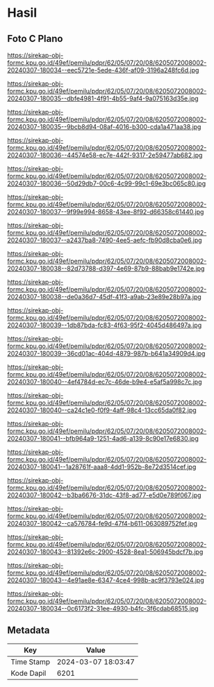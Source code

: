 # Hasil

## Foto C Plano

https://sirekap-obj-formc.kpu.go.id/49ef/pemilu/pdpr/62/05/07/20/08/6205072008002-20240307-180034--eec5721e-5ede-436f-af09-3196a248fc6d.jpg

https://sirekap-obj-formc.kpu.go.id/49ef/pemilu/pdpr/62/05/07/20/08/6205072008002-20240307-180035--dbfe4981-4f91-4b55-9af4-9a075163d35e.jpg

https://sirekap-obj-formc.kpu.go.id/49ef/pemilu/pdpr/62/05/07/20/08/6205072008002-20240307-180035--9bcb8d94-08af-4016-b300-cda1a471aa38.jpg

https://sirekap-obj-formc.kpu.go.id/49ef/pemilu/pdpr/62/05/07/20/08/6205072008002-20240307-180036--44574e58-ec7e-442f-9317-2e59477ab682.jpg

https://sirekap-obj-formc.kpu.go.id/49ef/pemilu/pdpr/62/05/07/20/08/6205072008002-20240307-180036--50d29db7-00c6-4c99-99c1-69e3bc065c80.jpg

https://sirekap-obj-formc.kpu.go.id/49ef/pemilu/pdpr/62/05/07/20/08/6205072008002-20240307-180037--9f99e994-8658-43ee-8f92-d66358c61440.jpg

https://sirekap-obj-formc.kpu.go.id/49ef/pemilu/pdpr/62/05/07/20/08/6205072008002-20240307-180037--a2437ba8-7490-4ee5-aefc-fb90d8cba0e6.jpg

https://sirekap-obj-formc.kpu.go.id/49ef/pemilu/pdpr/62/05/07/20/08/6205072008002-20240307-180038--82d73788-d397-4e69-87b9-88bab9e1742e.jpg

https://sirekap-obj-formc.kpu.go.id/49ef/pemilu/pdpr/62/05/07/20/08/6205072008002-20240307-180038--de0a36d7-45df-41f3-a9ab-23e89e28b97a.jpg

https://sirekap-obj-formc.kpu.go.id/49ef/pemilu/pdpr/62/05/07/20/08/6205072008002-20240307-180039--1db87bda-fc83-4f63-95f2-4045d486497a.jpg

https://sirekap-obj-formc.kpu.go.id/49ef/pemilu/pdpr/62/05/07/20/08/6205072008002-20240307-180039--36cd01ac-404d-4879-987b-b641a34909d4.jpg

https://sirekap-obj-formc.kpu.go.id/49ef/pemilu/pdpr/62/05/07/20/08/6205072008002-20240307-180040--4ef4784d-ec7c-46de-b9e4-e5af5a998c7c.jpg

https://sirekap-obj-formc.kpu.go.id/49ef/pemilu/pdpr/62/05/07/20/08/6205072008002-20240307-180040--ca24c1e0-f0f9-4aff-98c4-13cc65da0f82.jpg

https://sirekap-obj-formc.kpu.go.id/49ef/pemilu/pdpr/62/05/07/20/08/6205072008002-20240307-180041--bfb964a9-1251-4ad6-a139-8c90e17e6830.jpg

https://sirekap-obj-formc.kpu.go.id/49ef/pemilu/pdpr/62/05/07/20/08/6205072008002-20240307-180041--1a28761f-aaa8-4dd1-952b-8e72d3514cef.jpg

https://sirekap-obj-formc.kpu.go.id/49ef/pemilu/pdpr/62/05/07/20/08/6205072008002-20240307-180042--b3ba6676-31dc-43f8-ad77-e5d0e789f067.jpg

https://sirekap-obj-formc.kpu.go.id/49ef/pemilu/pdpr/62/05/07/20/08/6205072008002-20240307-180042--ca576784-fe9d-47f4-b611-063089752fef.jpg

https://sirekap-obj-formc.kpu.go.id/49ef/pemilu/pdpr/62/05/07/20/08/6205072008002-20240307-180043--81392e6c-2900-4528-8ea1-506945bdcf7b.jpg

https://sirekap-obj-formc.kpu.go.id/49ef/pemilu/pdpr/62/05/07/20/08/6205072008002-20240307-180043--4e91ae8e-6347-4ce4-998b-ac9f3793e024.jpg

https://sirekap-obj-formc.kpu.go.id/49ef/pemilu/pdpr/62/05/07/20/08/6205072008002-20240307-180034--0c6173f2-31ee-4930-b4fc-3f6cdab68515.jpg


## Metadata

| Key        | Value               |
| ---------- | ------------------- |
| Time Stamp | 2024-03-07 18:03:47 |
| Kode Dapil | 6201                |



